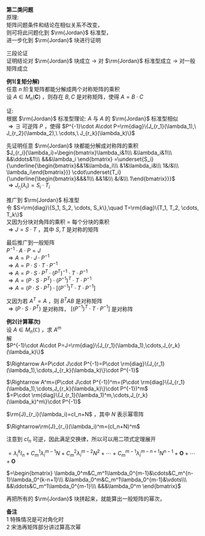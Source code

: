 **第二类问题**    
原理:    
矩阵问题条件和结论在相似关系不改变，    
则可将此问题化到 $\rm{Jordan}$ 标准型，    
进一步化到 $\rm{Jordan}$ 块进行证明    
    
三段论证    
证明结论对 $\rm{Jordan}$ 块成立 $\to$ 对 $\rm{Jordan}$ 标准型成立 $\to$ 对一般矩阵成立    
    
**例1(复矩分解)**    
任意 $n$ 阶复矩阵都能分解成两个对称矩阵的乘积    
设 $A\in M_n(\mathbf{C})$ ，则存在 $B,C$ 是对称矩阵，使得 $A=B\cdot C$     
    
证:    
根据 $\rm{Jordan}$ 标准型理论:  $A$ 与 $A$ 的 $\rm{Jordan}$ 标准型相似    
 $\Rightarrow\exists$ 可逆阵 $P$ ，使得 $P^{-1}\cdot A\cdot P=\rm{diag}\{J_{r_1}(\lambda_1),\ J_{r_2}(\lambda_2),\ \cdots,\ J_{r_k}(\lambda_k)\}$     
    
先证明任意 $\rm{Jordan}$ 块都能分解成对称阵的乘积    
 $J_{r_i}(\lambda_i)=\begin{bmatrix}\lambda_i&1\\\ &\lambda_i&1\\\ &&\ddots&1\\\ &&&\lambda_i \end{bmatrix}    
=\underset{S_i}{\underline{\begin{bmatrix}&&1&\lambda_i\\\ &1&\lambda_i&\\\ 1&/&\\\ \lambda_i\end{bmatrix}}}    
\cdot\underset{T_i}{\underline{\begin{bmatrix}&&&1\\\ &&1&\\\ &/&\\\ 1\end{bmatrix}}}$     
 $\Rightarrow J_{r_i}(\lambda_i)=S_i\cdot T_i$     
    
推广到 $\rm{Jordan}$ 标准型    
令 $S=\rm{diag}\{S_1, S_2, \cdots, S_k\},\quad T=\rm{diag}\{T_1, T_2, \cdots, T_k\}$     
又因为分块对角阵的乘积 $=$ 每个分块的乘积    
 $\Rightarrow J=S\cdot T$ ，其中 $S,T$ 是对称的矩阵    
    
最后推广到一般矩阵    
 $P^{-1}\cdot A\cdot P=J$     
 $\Rightarrow A=P\cdot J\cdot P^{-1}$     
 $\Rightarrow A=P\cdot S\cdot T\cdot P^{-1}$     
 $\Rightarrow A=P\cdot S\cdot P^T\cdot (P^T)^{-1}\cdot T\cdot P^{-1}$     
 $\Rightarrow A=(P\cdot S\cdot P^T)\cdot (P^{-1})^T\cdot T\cdot P^{-1}$     
 $\Rightarrow A=(P\cdot S\cdot P^T)\cdot [(P^{-1})^T\cdot T\cdot P^{-1}]$     
    
又因为若 $A^T=A$ ，则 $B^TAB$ 是对称矩阵    
 $\Rightarrow (P\cdot S\cdot P^T)$ 是对称阵， $[(P^{-1})^T\cdot T\cdot P^{-1}]$ 是对称阵    
    
**例2(计算幂次)**    
设 $A\in M_n(\mathbb{C})$ ，求 $A^m$     
解    
 $P^{-1}\cdot A\cdot P=J=\rm{diag}\{J_{r_1}(\lambda_1),\cdots,J_{r_k}(\lambda_k)\}$     
    
 $\Rightarrow A=P\cdot J\cdot P^{-1}=P\cdot \rm{diag}\{J_{r_1}(\lambda_1),\cdots,J_{r_k}(\lambda_k)\}\cdot P^{-1}$     
    
 $\Rightarrow A^m=(P\cdot J\cdot P^{-1})^m=(P\cdot \rm{diag}\{J_{r_1}(\lambda_1),\cdots,J_{r_k}(\lambda_k)\}\cdot P^{-1})^m$     
 $=P\cdot \rm{diag}\{J_{r_1}(\lambda_1)^m,\cdots,J_{r_k}(\lambda_k)^m\}\cdot P^{-1}$     
    
 $\rm{J}_{r_i}(\lambda_i)=cI_n+N$ ，其中 $N$ 表示幂零阵    
    
 $\Rightarrow\rm{J}_{r_i}(\lambda_i)^m=(cI_n+N)^m$     
    
注意到 $cI_n$ 可逆，因此满足交换律，所以可以用二项式定理展开    
    
 $=\lambda_i^kI_n+C_m^1\lambda_i^{m-1}N+C_m^2\lambda_i^{m-2}N^2+\cdots+C_m^{m-1}\lambda_i^{m-n+1}N^{n-1}+\mathbf{O}+\cdots+\mathbf{O}$     
    
 $=\begin{bmatrix}    
\lambda_0^m&C_m^1\lambda_0^{m-1}&\cdots&C_m^{n-1}\lambda_0^{k-n+1}\\\    
&\lambda_0^m&C_m^1\lambda_0^{m-1}&\vdots\\\    
&&\ddots&C_m^1\lambda_0^{m-1}\\\    
&&&\lambda_0^m    
\end{bmatrix}$     
    
再把所有的 $\rm{Jordan}$ 块拼起来，就能算出一般矩阵的幂次，    
    
**备注**    
1 特殊情况是可对角化时    
2 宋浩再矩阵部分讲过算高次幂    
